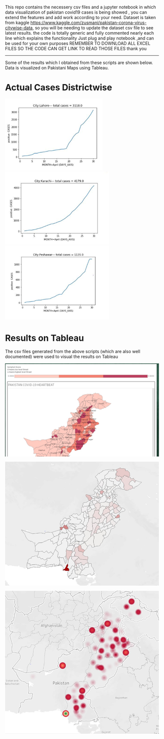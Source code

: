 
This repo contains the necessery csv files and a jupyter notebook in which data visualization 
of pakistan covid19 cases is being showed , you can extend the features and add work according to your need.
Dataset is taken from kaggle https://www.kaggle.com/zusmani/pakistan-corona-virus-citywise-data, so you will be needing to update the dataset csv file to see latest results.
the code is totally generic and fully commented nearly each line which explains the functionality
Just plug and play notebook ,and can be used for your own purposes
REMEMBER TO DOWNLOAD ALL EXCEL FILES SO THE CODE CAN GET LINK TO READ THOSE FILES
thank you

----------
Some of the results which I obtained from these scripts are shown below. Data is visualized on Pakistani Maps using Tableau.


# Actual Cases Districtwise 


<p float="left">
  <img src="https://github.com/Uzair-Khattak/PAK-COVID-19-Citywise-and-District-wise-analysis/blob/master/Results%20Images/g1.PNG" width="320"  />
  <img src="https://github.com/Uzair-Khattak/PAK-COVID-19-Citywise-and-District-wise-analysis/blob/master/Results%20Images/g2.PNG" width="340"  />
  <img src="https://github.com/Uzair-Khattak/PAK-COVID-19-Citywise-and-District-wise-analysis/blob/master/Results%20Images/g3.PNG"  width="340" />
  
</p>

# Results on Tableau
The csv files generated from the above scripts (which are also well documented) were used to visual the results on Tableau

![alt text](https://github.com/Uzair-Khattak/PAK-COVID-19-Citywise-and-District-wise-analysis/blob/master/Results%20Images/symptons%20score.jpeg)


![alt text](https://github.com/Uzair-Khattak/PAK-COVID-19-Citywise-and-District-wise-analysis/blob/master/Results%20Images/actual%20cases.jpeg)

![alt text](https://github.com/Uzair-Khattak/PAK-COVID-19-Citywise-and-District-wise-analysis/blob/master/Results%20Images/actual%20cases%20v1.jpeg)
